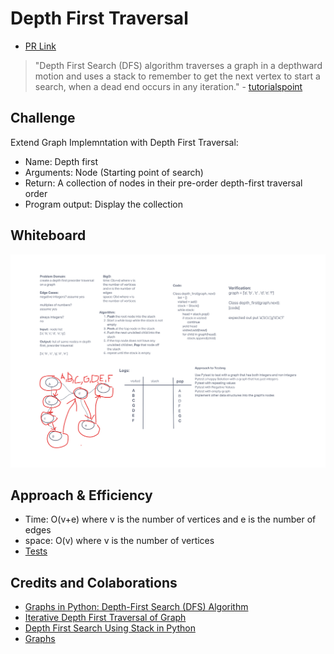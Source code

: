 # Depth First Traversal
- [PR Link]()

> "Depth First Search (DFS) algorithm traverses a graph in a depthward motion and uses a stack to remember to get the next vertex to start a search, when a dead end occurs in any iteration." - [tutorialspoint](https://www.tutorialspoint.com/data_structures_algorithms/depth_first_traversal.htm)

## Challenge
Extend Graph Implemntation with Depth First Traversal:

- Name: Depth first
- Arguments: Node (Starting point of search)
- Return: A collection of nodes in their pre-order depth-first traversal order
- Program output: Display the collection

## Whiteboard

![Whiteboard](img/graph_depth_first_whiteboard.png)
## Approach & Efficiency
- Time: O(v+e) where v is the number of vertices and e is the number of edges
- space: O(v) where v is the number of vertices
- [Tests](tests/test_graph_depth_first.py)

## Credits and Colaborations
- [Graphs in Python: Depth-First Search (DFS) Algorithm](https://stackabuse.com/depth-first-search-dfs-in-python-theory-and-implementation/)
- [Iterative Depth First Traversal of Graph](https://www.geeksforgeeks.org/iterative-depth-first-traversal/)
- [Depth First Search Using Stack in Python](https://codereview.stackexchange.com/questions/247368/depth-first-search-using-stack-in-python)
- [Graphs](https://codefellows.github.io/common_curriculum/data_structures_and_algorithms/Code_401/class-35/resources/graphs.html)
